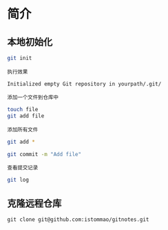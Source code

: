 # 简介

## 本地初始化

```bash
git init
```

`执行效果`

```shell
Initialized empty Git repository in yourpath/.git/
```

`添加一个文件到仓库中`

```bash
touch file
git add file
```

`添加所有文件`

```bash
git add *
```


```bash
git commit -m "Add file"
```

`查看提交记录`

```bash
git log
```

## 克隆远程仓库

```shell
git clone git@github.com:istommao/gitnotes.git
```
